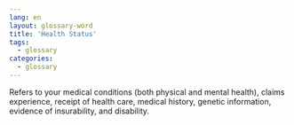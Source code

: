 ```yaml
---
lang: en
layout: glossary-word
title: 'Health Status'
tags:
  - glossary
categories:
  - glossary
---
```

Refers to your medical conditions (both physical and mental health), claims experience, receipt of health care, medical history, genetic information, evidence of insurability, and disability.